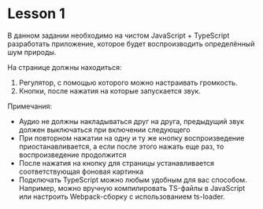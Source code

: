 # Lesson 1

В данном задании необходимо на чистом JavaScript + TypeScript разработать приложение, которое будет воспроизводить определённый шум природы.


На странице должны находиться:

1. Регулятор, с помощью которого можно настраивать громкость.
2. Кнопки, после нажатия на которые запускается звук.

Примечания:

- Аудио не должны накладываться друг на друга, предыдущий звук должен выключаться при включении следующего
- При повторном нажатии на одну и ту же кнопку воспроизведение приостанавливается, а если после этого нажать еще раз, то воспроизведение продолжится
- После нажатия на кнопку для страницы устанавливается соответствующая фоновая картинка
- Подключать TypeScript можно любым удобным для вас способом. Например, можно вручную компилировать TS-файлы в JavaScript или настроить Webpack-сборку с использованием ts-loader.